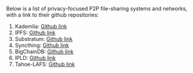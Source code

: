 Below is a list of privacy-focused P2P file-sharing systems and networks, with a link to their github repositories:

1) Kademlia: [Github link](https://github.com/bmuller/kademlia)
2) IPFS: [Github link](https://github.com/ipfs)
3) Substratum: [Github link](https://github.com/SubstratumNetwork/SubstratumNode)
4) Syncthing: [Github link](https://github.com/syncthing)
5) BigChainDB: [Github link](https://github.com/bigchaindb/bigchaindb) 
6) IPLD: [Github link](https://ipld.io/)
7) Tahoe-LAFS: [Github link](https://github.com/tahoe-lafs/tahoe-lafs)

